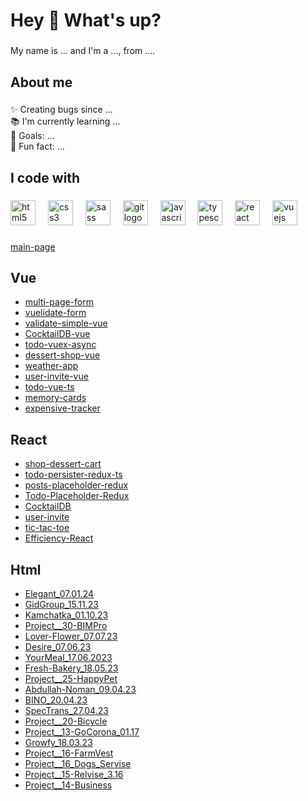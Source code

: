 <h1 align="left">Hey 👋 What's up?</h1>

###

<p align="left">My name is ... and I'm a ..., from ....</p>

###

<h2 align="left">About me</h2>

###

<p align="left">✨ Creating bugs since ...<br>📚 I'm currently learning ...<br>🎯 Goals: ...<br>🎲 Fun fact: ...</p>

###

<h2 align="left">I code with</h2>

###

<div align="left">
  <img src="https://cdn.jsdelivr.net/gh/devicons/devicon/icons/html5/html5-original.svg" height="40" alt="html5 logo"  />
  <img width="12" />
  <img src="https://cdn.jsdelivr.net/gh/devicons/devicon/icons/css3/css3-original.svg" height="40" alt="css3 logo"  />
  <img width="12" />
  <img src="https://cdn.jsdelivr.net/gh/devicons/devicon/icons/sass/sass-original.svg" height="40" alt="sass logo"  />
  <img width="12" />
  <img src="https://cdn.jsdelivr.net/gh/devicons/devicon/icons/git/git-original.svg" height="40" alt="git logo"  />
  <img width="12" />
  <img src="https://cdn.jsdelivr.net/gh/devicons/devicon/icons/javascript/javascript-original.svg" height="40" alt="javascript logo"  />
  <img width="12" />
  <img src="https://cdn.jsdelivr.net/gh/devicons/devicon/icons/typescript/typescript-original.svg" height="40" alt="typescript logo"  />
  <img width="12" />
  <img src="https://cdn.jsdelivr.net/gh/devicons/devicon/icons/react/react-original.svg" height="40" alt="react logo"  />
  <img width="12" />
  <img src="https://cdn.jsdelivr.net/gh/devicons/devicon/icons/vuejs/vuejs-original.svg" height="40" alt="vuejs logo"  />
</div>

###

[main-page](https://wlad199.github.io/main-page/dist/index.html)

## Vue

- [multi-page-form](https://wlad199.github.io/multi-page-form/)
- [vuelidate-form](https://wlad199.github.io/vuelidate-form/)
- [validate-simple-vue](https://wlad199.github.io/validate-simple-vue/)
- [CocktailDB-vue](https://wlad199.github.io/CocktailDB-vue/)
- [todo-vuex-async](https://wlad199.github.io/todo-vuex-async/)
- [dessert-shop-vue](https://wlad199.github.io/dessert-shop-vue/)
- [weather-app](https://wlad199.github.io/weather-app/)
- [user-invite-vue](https://wlad199.github.io/user-invite-vue/)
- [todo-vue-ts](https://wlad199.github.io/todo-vue-ts/)
- [memory-cards](https://wlad199.github.io/memory-cards/)
- [expensive-tracker](https://wlad199.github.io/expensive-tracker/)


## React

- [shop-dessert-cart](https://wlad199.github.io/shop-dessert-cart/build/index.html)
- [todo-persister-redux-ts](https://wlad199.github.io/todo-persister-redux-ts/build/index.html)
- [posts-placeholder-redux](https://wlad199.github.io/posts-placeholder-redux/build/index.html)
- [Todo-Placeholder-Redux](https://wlad199.github.io/Todo-Placeholder-Redux/build/index.html)
- [CocktailDB](https://wlad199.github.io/CocktailDB/)
- [user-invite](https://wlad199.github.io/user-invite/)
- [tic-tac-toe](https://wlad199.github.io/tic-tac-toe/)
- [Efficiency-React](https://wlad199.github.io/Efficiency-React/)


## Html

- [Elegant_07.01.24](https://wlad199.github.io/Elegant_07.01.24/)
- [GidGroup_15.11.23](https://wlad199.github.io/GidGroup_15.11.23/)
- [Kamchatka_01.10.23](https://wlad199.github.io/Kamchatka_01.10.23/)
- [Project__30-BIMPro](https://wlad199.github.io/BimPro_16.08.2023/)
- [Lover-Flower_07.07.23](https://wlad199.github.io/Lover-Flower_07.07.23/)
- [Desire_07.06.23](https://wlad199.github.io/Desire_07.06.23/)
- [YourMeal_17.06.2023](https://wlad199.github.io/YourMeal_17.06.2023/)
- [Fresh-Bakery_18.05.23](https://wlad199.github.io/Fresh-Bakery_18.05.23/)
- [Project__25-HappyPet](https://wlad199.github.io/Happy-Pet_10.05.23/)
- [Abdullah-Noman_09.04.23](https://wlad199.github.io/Abdullah-Noman_09.04.23/)
- [BINO_20.04.23](https://wlad199.github.io/BINO_20.04.23/)
- [SpecTrans_27.04.23](https://wlad199.github.io/SpecTrans_27.04.23/)
- [Project__20-Bicycle](https://wlad199.github.io/Project__20-Bikes_07.13/)
- [Project__13-GoCorona_01.17](https://wlad199.github.io/Project__13-GoCorona_01.17/home.html)
- [Growfy_18.03.23](https://wlad199.github.io/Growfy_18.03.23/)
- [Project__16-FarmVest](https://wlad199.github.io/FarmVest_14.03.23/)
- [Project__16_Dogs_Servise](https://wlad199.github.io/Project__16-Dog-Service_4.16/)
- [Project__15-Relvise_3.16](https://wlad199.github.io/Project__15-Relvise_3.16/)
- [Project__14-Business](https://wlad199.github.io/Project__14-Business_2.19/)
